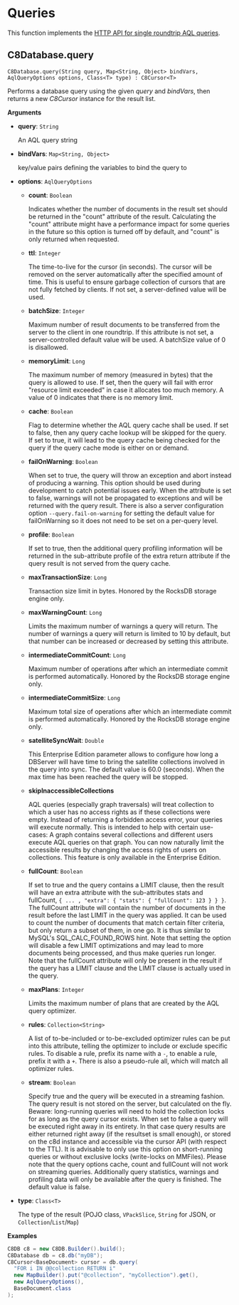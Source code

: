 # Queries

This function implements the
[HTTP API for single roundtrip AQL queries](https://docs.c8db.com/latest/HTTP/AqlQueryCursor/QueryResults.html).

## C8Database.query

`C8Database.query(String query, Map<String, Object> bindVars, AqlQueryOptions options, Class<T> type) : C8Cursor<T>`

Performs a database query using the given _query_ and _bindVars_, then returns
a new _C8Cursor_ instance for the result list.

**Arguments**

- **query**: `String`

  An AQL query string

- **bindVars**: `Map<String, Object>`

  key/value pairs defining the variables to bind the query to

- **options**: `AqlQueryOptions`

  - **count**: `Boolean`

    Indicates whether the number of documents in the result set should be
    returned in the "count" attribute of the result. Calculating the "count"
    attribute might have a performance impact for some queries in the future
    so this option is turned off by default, and "count" is only returned
    when requested.

  - **ttl**: `Integer`

    The time-to-live for the cursor (in seconds). The cursor will be removed
    on the server automatically after the specified amount of time.
    This is useful to ensure garbage collection of cursors that are not fully
    fetched by clients. If not set, a server-defined value will be used.

  - **batchSize**: `Integer`

    Maximum number of result documents to be transferred from the server to
    the client in one roundtrip. If this attribute is not set, a server-controlled
    default value will be used. A batchSize value of 0 is disallowed.

  - **memoryLimit**: `Long`

    The maximum number of memory (measured in bytes) that the query is allowed
    to use. If set, then the query will fail with error "resource limit exceeded"
    in case it allocates too much memory. A value of 0 indicates that there is
    no memory limit.

  - **cache**: `Boolean`

    Flag to determine whether the AQL query cache shall be used.
    If set to false, then any query cache lookup will be skipped for the query.
    If set to true, it will lead to the query cache being checked for the query
    if the query cache mode is either on or demand.

  - **failOnWarning**: `Boolean`

    When set to true, the query will throw an exception and abort instead of
    producing a warning. This option should be used during development to catch
    potential issues early. When the attribute is set to false, warnings will
    not be propagated to exceptions and will be returned with the query result.
    There is also a server configuration option `--query.fail-on-warning` for
    setting the default value for failOnWarning so it does not need to be set
    on a per-query level.

  - **profile**: `Boolean`

    If set to true, then the additional query profiling information will be
    returned in the sub-attribute profile of the extra return attribute if the
    query result is not served from the query cache.

  - **maxTransactionSize**: `Long`

    Transaction size limit in bytes. Honored by the RocksDB storage engine only.

  - **maxWarningCount**: `Long`

    Limits the maximum number of warnings a query will return. The number of
    warnings a query will return is limited to 10 by default, but that number
    can be increased or decreased by setting this attribute.

  - **intermediateCommitCount**: `Long`

    Maximum number of operations after which an intermediate commit is
    performed automatically. Honored by the RocksDB storage engine only.

  - **intermediateCommitSize**: `Long`

    Maximum total size of operations after which an intermediate commit is
    performed automatically. Honored by the RocksDB storage engine only.

  - **satelliteSyncWait**: `Double`

    This Enterprise Edition parameter allows to configure how long a DBServer
    will have time to bring the satellite collections involved in the query
    into sync. The default value is 60.0 (seconds). When the max time has been
    reached the query will be stopped.

  - **skipInaccessibleCollections**

    AQL queries (especially graph traversals) will treat collection to which a
    user has no access rights as if these collections were empty. Instead of
    returning a forbidden access error, your queries will execute normally.
    This is intended to help with certain use-cases: A graph contains several
    collections and different users execute AQL queries on that graph.
    You can now naturally limit the accessible results by changing the
    access rights of users on collections. This feature is only available in
    the Enterprise Edition.

  - **fullCount**: `Boolean`

    If set to true and the query contains a LIMIT clause, then the result will
    have an extra attribute with the sub-attributes stats and fullCount,
    `{ ... , "extra": { "stats": { "fullCount": 123 } } }`.
    The fullCount attribute will contain the number of documents in the result
    before the last LIMIT in the query was applied. It can be used to count the
    number of documents that match certain filter criteria, but only return a
    subset of them, in one go. It is thus similar to MySQL's SQL_CALC_FOUND_ROWS hint.
    Note that setting the option will disable a few LIMIT optimizations and may
    lead to more documents being processed, and thus make queries run longer.
    Note that the fullCount attribute will only be present in the result if the
    query has a LIMIT clause and the LIMIT clause is actually used in the query.

  - **maxPlans**: `Integer`

    Limits the maximum number of plans that are created by the AQL query optimizer.

  - **rules**: `Collection<String>`

    A list of to-be-included or to-be-excluded optimizer rules can be put into
    this attribute, telling the optimizer to include or exclude specific rules.
    To disable a rule, prefix its name with a `-`, to enable a rule, prefix it
    with a `+`. There is also a pseudo-rule all, which will match all optimizer rules.

  - **stream**: `Boolean`

    Specify true and the query will be executed in a streaming fashion.
    The query result is not stored on the server, but calculated on the fly.
    Beware: long-running queries will need to hold the collection locks for as
    long as the query cursor exists. When set to false a query will be executed
    right away in its entirety. In that case query results are either returned
    right away (if the resultset is small enough), or stored on the c8d
    instance and accessible via the cursor API (with respect to the TTL).
    It is advisable to only use this option on short-running queries or without
    exclusive locks (write-locks on MMFiles). Please note that the query options
    cache, count and fullCount will not work on streaming queries. Additionally
    query statistics, warnings and profiling data will only be available after
    the query is finished. The default value is false.

- **type**: `Class<T>`

  The type of the result (POJO class, `VPackSlice`, `String` for JSON, or `Collection`/`List`/`Map`)

**Examples**

```Java
C8DB c8 = new C8DB.Builder().build();
C8Database db = c8.db("myDB");
C8Cursor<BaseDocument> cursor = db.query(
  "FOR i IN @@collection RETURN i"
  new MapBuilder().put("@collection", "myCollection").get(),
  new AqlQueryOptions(),
  BaseDocument.class
);
```
